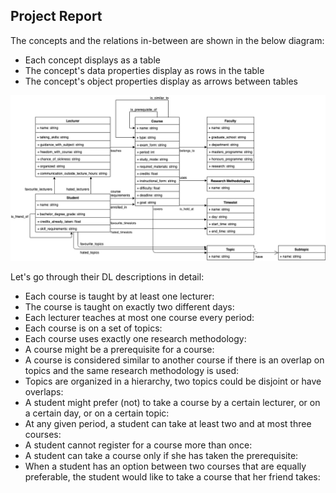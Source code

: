 ## Project Report

The concepts and the relations in-between are shown in the below diagram:

* Each concept displays as a table
* The concept's data properties display as rows in the table
* The concept's object properties display as arrows between tables

![class-diagram](../diagram/class_diagram.png)


Let's go through their DL descriptions in detail:
* Each course is taught by at least one lecturer:
* The course is taught on exactly two different days:
* Each lecturer teaches at most one course every period:
* Each course is on a set of topics:
* Each course uses exactly one research methodology:
* A course might be a prerequisite for a course:
* A course is considered similar to another course if there is an overlap on topics and the same research methodology is used:
* Topics are organized in a hierarchy, two topics could be disjoint or have overlaps:
* A student might prefer (not) to take a course by a certain lecturer, or on a certain day, or on a certain topic:
* At any given period, a student can take at least two and at most three courses:
* A student cannot register for a course more than once:
* A student can take a course only if she has taken the prerequisite:
*  When a student has an option between two courses that are equally preferable, the student would like to take a course that her friend takes:
  

